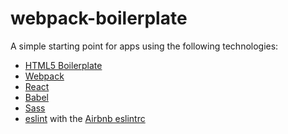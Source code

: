 # webpack-boilerplate
A simple starting point for apps using the following technologies:

  * [HTML5 Boilerplate](https://github.com/h5bp/html5-boilerplate)
  * [Webpack](https://webpack.github.io/)
  * [React](https://facebook.github.io/react/)
  * [Babel](https://github.com/babel/babel)
  * [Sass](http://sass-lang.com/)
  * [eslint](http://eslint.org/) with the [Airbnb eslintrc](https://github.com/airbnb/javascript/tree/master/packages/eslint-config-airbnb)
